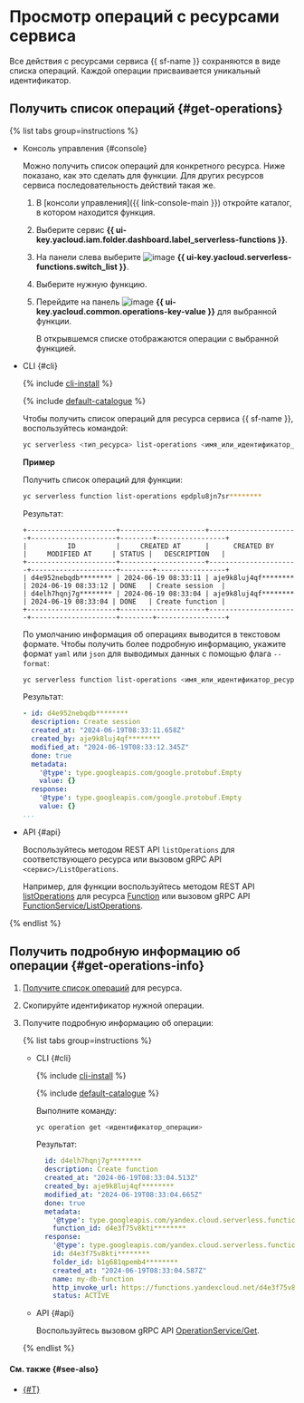 # Просмотр операций с ресурсами сервиса

Все действия с ресурсами сервиса {{ sf-name }} сохраняются в виде списка операций. Каждой операции присваивается уникальный идентификатор.

## Получить список операций {#get-operations}

{% list tabs group=instructions %}

- Консоль управления {#console}

  Можно получить список операций для конкретного ресурса. Ниже показано, как это сделать для функции. Для других ресурсов сервиса последовательность действий такая же.

  1. В [консоли управления]({{ link-console-main }}) откройте каталог, в котором находится функция.
  1. Выберите сервис **{{ ui-key.yacloud.iam.folder.dashboard.label_serverless-functions }}**.
  1. На панели слева выберите ![image](../../_assets/console-icons/curly-brackets-function.svg) **{{ ui-key.yacloud.serverless-functions.switch_list }}**.
  1. Выберите нужную функцию.
  1. Перейдите на панель ![image](../../_assets/console-icons/list-check.svg) **{{ ui-key.yacloud.common.operations-key-value }}** для выбранной функции.

     В открывшемся списке отображаются операции с выбранной функцией.

- CLI {#cli}

  {% include [cli-install](../../_includes/cli-install.md) %}

  {% include [default-catalogue](../../_includes/default-catalogue.md) %}

  Чтобы получить список операций для ресурса сервиса {{ sf-name }}, воспользуйтесь командой:

  ```bash
  yc serverless <тип_ресурса> list-operations <имя_или_идентификатор_ресурса>
  ```

  **Пример**

  Получить список операций для функции:

  ```bash
  yc serverless function list-operations epdplu8jn7sr********
  ```

  Результат:

  ```text
  +----------------------+---------------------+----------------------+---------------------+--------+-----------------+
  |          ID          |     CREATED AT      |      CREATED BY      |     MODIFIED AT     | STATUS |   DESCRIPTION   |
  +----------------------+---------------------+----------------------+---------------------+--------+-----------------+
  | d4e952nebqdb******** | 2024-06-19 08:33:11 | aje9k8luj4qf******** | 2024-06-19 08:33:12 | DONE   | Create session  |
  | d4elh7hqnj7g******** | 2024-06-19 08:33:04 | aje9k8luj4qf******** | 2024-06-19 08:33:04 | DONE   | Create function |
  +----------------------+---------------------+----------------------+---------------------+--------+-----------------+
  ```

  По умолчанию информация об операциях выводится в текстовом формате. Чтобы получить более подробную информацию, укажите формат `yaml` или `json` для выводимых данных с помощью флага `--format`:

  ```bash
  yc serverless function list-operations <имя_или_идентификатор_ресурса> --format yaml
  ```

  Результат:

  ```yaml
  - id: d4e952nebqdb********
    description: Create session
    created_at: "2024-06-19T08:33:11.658Z"
    created_by: aje9k8luj4qf********
    modified_at: "2024-06-19T08:33:12.345Z"
    done: true
    metadata:
      '@type': type.googleapis.com/google.protobuf.Empty
      value: {}
    response:
      '@type': type.googleapis.com/google.protobuf.Empty
      value: {}
  ...
  ```

- API {#api}

  Воспользуйтесь методом REST API `listOperations` для соответствующего ресурса или вызовом gRPC API `<сервис>/ListOperations`.

  Например, для функции воспользуйтесь методом REST API [listOperations](../functions/api-ref/Function/listOperations.md) для ресурса [Function](../functions/api-ref/Function/index.md) или вызовом gRPC API [FunctionService/ListOperations](../functions/api-ref/grpc/function_service.md#ListOperations).

{% endlist %}

## Получить подробную информацию об операции {#get-operations-info}

1. [Получите список операций](#get-operations) для ресурса.
1. Скопируйте идентификатор нужной операции.
1. Получите подробную информацию об операции:

    {% list tabs group=instructions %}

    - CLI {#cli}

      {% include [cli-install](../../_includes/cli-install.md) %}

      {% include [default-catalogue](../../_includes/default-catalogue.md) %}

      Выполните команду:

      ```bash
      yc operation get <идентификатор_операции>
      ```

      Результат:

      ```yaml
        id: d4elh7hqnj7g********
        description: Create function
        created_at: "2024-06-19T08:33:04.513Z"
        created_by: aje9k8luj4qf********
        modified_at: "2024-06-19T08:33:04.665Z"
        done: true
        metadata:
          '@type': type.googleapis.com/yandex.cloud.serverless.functions.v1.CreateFunctionMetadata
          function_id: d4e3f75v8kti********
        response:
          '@type': type.googleapis.com/yandex.cloud.serverless.functions.v1.Function
          id: d4e3f75v8kti********
          folder_id: b1g681qpemb4********
          created_at: "2024-06-19T08:33:04.587Z"
          name: my-db-function
          http_invoke_url: https://functions.yandexcloud.net/d4e3f75v8kti********
          status: ACTIVE
      ```

   - API {#api}

      Воспользуйтесь вызовом gRPC API [OperationService/Get](../functions/api-ref/grpc/operation_service.md#Get).

    {% endlist %}

#### См. также {#see-also}

* [{#T}](../../api-design-guide/concepts/about-async.md)
